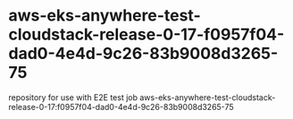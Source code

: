 # aws-eks-anywhere-test-cloudstack-release-0-17-f0957f04-dad0-4e4d-9c26-83b9008d3265-75
repository for use with E2E test job aws-eks-anywhere-test-cloudstack-release-0-17:f0957f04-dad0-4e4d-9c26-83b9008d3265-75
